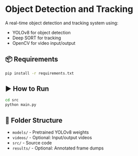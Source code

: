 # Object Detection and Tracking

A real-time object detection and tracking system using:
- YOLOv8 for object detection
- Deep SORT for tracking
- OpenCV for video input/output

## 📦 Requirements
```bash
pip install -r requirements.txt
```

## ▶️ How to Run
```bash
cd src
python main.py
```

## 📁 Folder Structure
- `models/` - Pretrained YOLOv8 weights
- `videos/` - Optional: Input/output videos
- `src/` - Source code
- `results/` - Optional: Annotated frame dumps
